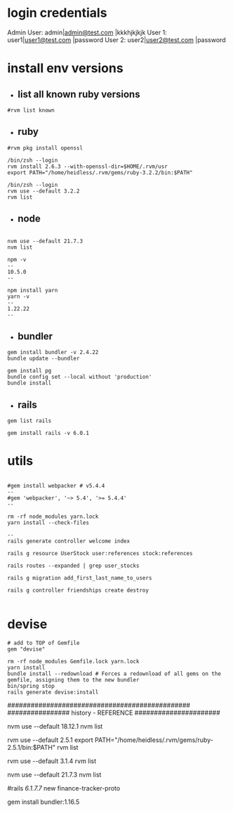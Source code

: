 
# login credentials
Admin User: admin|admin@test.com |kkkhjkjkjk
User 1: user1|user1@test.com |password
User 2: user2|user2@test.com |password




# install env versions

- ## list all known ruby versions
```
#rvm list known
```

- ## ruby
```
#rvm pkg install openssl

/bin/zsh --login
rvm install 2.6.3 --with-openssl-dir=$HOME/.rvm/usr
export PATH="/home/heidless/.rvm/gems/ruby-3.2.2/bin:$PATH"

/bin/zsh --login
rvm use --default 3.2.2
rvm list
```
- ## node
```

nvm use --default 21.7.3
nvm list

npm -v 
--
10.5.0
--

npm install yarn
yarn -v
--
1.22.22
--
```

- ## bundler
```
gem install bundler -v 2.4.22
bundle update --bundler

gem install pg
bundle config set --local without 'production'
bundle install

```

- ## rails
```
gem list rails

gem install rails -v 6.0.1
```
# utils
```

#gem install webpacker # v5.4.4
--
#gem 'webpacker', '~> 5.4', '>= 5.4.4'
--

rm -rf node_modules yarn.lock
yarn install --check-files

--
rails generate controller welcome index

rails g resource UserStock user:references stock:references

rails routes --expanded | grep user_stocks

rails g migration add_first_last_name_to_users

rails g controller friendships create destroy


```

# devise
```
# add to TOP of Gemfile
gem "devise"

rm -rf node_modules Gemfile.lock yarn.lock
yarn install
bundle install --redownload # Forces a redownload of all gems on the gemfile, assigning them to the new bundler
bin/spring stop
rails generate devise:install

```



###############################################
################ history - REFERENCE ######################

nvm use --default 18.12.1
nvm list

rvm use --default 2.5.1
export PATH="/home/heidless/.rvm/gems/ruby-2.5.1/bin:$PATH"
rvm list

rvm use --default 3.1.4
rvm list

nvm use --default 21.7.3
nvm list

#rails _6.1.7.7_ new finance-tracker-proto

gem install bundler:1.16.5